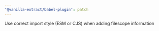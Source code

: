 ```yaml
---
'@vanilla-extract/babel-plugin': patch
---
```


Use correct import style (ESM or CJS) when adding filescope information

